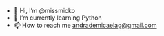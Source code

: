 - 👋 Hi, I’m @missmicko
- 🌱 I’m currently learning Python
- 📫 How to reach me andrademicaelag@gmail.com

<!---
missmicko/missmicko is a ✨ special ✨ repository because its `README.md` (this file) appears on your GitHub profile.
You can click the Preview link to take a look at your changes.
--->
